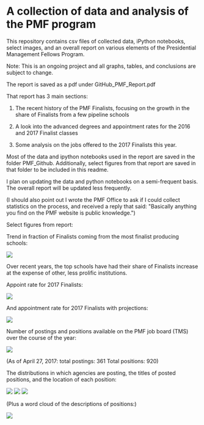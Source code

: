 # A collection of data and analysis of the PMF program
This repository contains csv files of collected data, iPython notebooks, select images, and an overall report on various elements of the Presidential Management Fellows Program.

Note: This is an ongoing project and all graphs, tables, and conclusions are subject to change.

The report is saved as a pdf under GitHub_PMF_Report.pdf

That report has 3 main sections:

1) The recent history of the PMF Finalists, focusing on the growth in the share of Finalists from a few pipeline schools

2) A look into the advanced degrees and appointment rates for the 2016 and 2017 Finalist classes

3) Some analysis on the jobs offered to the 2017 Finalists this year.

Most of the data and ipython notebooks used in the report are saved in the folder PMF_Github. Additionally, select figures from that report are saved in that folder to be included in this readme.

I plan on updating the data and python notebooks on a semi-frequent basis. The overall report will be updated less frequently.

(I should also point out I wrote the PMF Office to ask if I could collect statistics on the process, and received a reply that said: "Basically anything you find on the PMF website is public knowledge.")

Select figures from report:

Trend in fraction of Finalists coming from the most finalist producing schools:

<img src="./PMF_GitHub/PMF_Finalists_Top25.png" />

Over recent years, the top schools have had their share of Finalists increase at the expense of other, less prolific institutions.

Appoint rate for 2017 Finalists:

<img src="./PMF_GitHub/AppointmentRates2017.png" />

And appointment rate for 2017 Finalists with projections:

<img src="./PMF_GitHub/AppointmentProjections2017.png" />

Number of postings and positions available on the PMF job board (TMS) over the course of the year:

<img src="./PMF_GitHub/DailyPositionsPostings.png" />

(As of April 27, 2017: total postings: 361 Total positions: 920)

The distributions in which agencies are posting, the titles of posted positions, and the location of each position:

<img src="./PMF_GitHub/Agency_10.png" />

<img src="./PMF_GitHub/Position_Title_20.png" />

<img src="./PMF_GitHub/State_10.png" />

(Plus a word cloud of the descriptions of positions:)

<img src="./PMF_GitHub/Description of PositionWC_5.png" />
